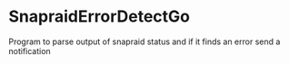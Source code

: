 # SnapraidErrorDetectGo
Program to parse output of snapraid status and if it finds an error send a notification
